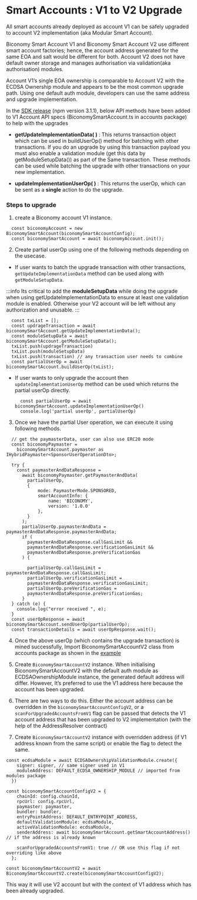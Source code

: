 # Smart Accounts : V1 to V2 Upgrade

All smart accounts already deployed as account V1 can be safely upgraded to account V2 implementation (aka Modular Smart Account).

Biconomy Smart Account V1 and Biconomy Smart Account V2 use different smart account factories; hence, the account address generated for the same EOA and salt would be different for both. Account V2 does not have default owner storage and manages authorisation via validation(aka authorisation) modules.

Account V1’s single EOA ownership is comparable to Account V2 with the ECDSA Ownership module and appears to be the most common upgrade path. Using one default auth module, developers can use the same address and upgrade implementation. 

In the [SDK release](https://github.com/bcnmy/biconomy-client-sdk/releases/tag/r6) (npm version 3.1.1), below API methods have been added to V1 Account API specs (BiconomySmartAccount.ts in accounts package) to help with the upgrades

- **getUpdateImplementationData( )** : This returns transaction object which can be used in buildUserOp() method for batching with other transactions. If you do an upgrade by using this transaction payload you must also enable a validation module (get this data by getModuleSetupData()) as part of the Same transaction. These methods can be used while batching the upgrade with other transactions on your new implementation.

- **updateImplementationUserOp( )** : This returns the userOp, which can be sent as a **single** action to do the upgrade. 

### Steps to upgrade

1. create a Biconomy account V1 instance.

```tsx
  const biconomyAccount = new BiconomySmartAccount(biconomySmartAccountConfig);
  const biconomySmartAccount = await biconomyAccount.init();
```

2. Create partial userOp using one of the following methods depending on the usecase. 
- If user wants to batch the upgrade transaction with other transactions, `getUpdateImplementationData` method can be used along with `getModuleSetupData`. 

:::info
Its critical to add the **moduleSetupData** while doing the upgrade when using getUpdateImplementationData to ensure at least one validation module is enabled. Otherwise your V2 account will be left without any authorization and unusable.
:::

  ```tsx
    const txList = [];
    const updrageTransaction = await biconomySmartAccount.getUpdateImplementationData();
    const moduleSetupData = await biconomySmartAccount.getModuleSetupData();
    txList.push(updrageTransaction)
    txList.push(moduleSetupData)
    txList.push(transaction) // any transaction user needs to combine
    const partialUserOp = await biconomySmartAccount.buildUserOp(txList);
  ```
- If user wants to only upgrade the account then `updateImplementationUserOp` method can be used which returns the partial userOp directly. 
  ```tsx
    const partialUserOp = await biconomySmartAccount.updateImplementationUserOp() 
    console.log('partial userOp', partialUserOp)
  ```
3. Once we have the partial User operation, we can execute it using following methods.

```tsx
  // get the paymasterData, user can also use ERC20 mode
  const biconomyPaymaster =
    biconomySmartAccount.paymaster as IHybridPaymaster<SponsorUserOperationDto>;

  try {
    const paymasterAndDataResponse =
      await biconomyPaymaster.getPaymasterAndData(
        partialUserOp,
        {
            mode: PaymasterMode.SPONSORED,
            smartAccountInfo: {
                name: 'BICONOMY',
                version: '1.0.0'
            },
        }
      );
      partialUserOp.paymasterAndData = paymasterAndDataResponse.paymasterAndData;
      if (
        paymasterAndDataResponse.callGasLimit &&
        paymasterAndDataResponse.verificationGasLimit &&
        paymasterAndDataResponse.preVerificationGas
      ) {
  
        partialUserOp.callGasLimit = paymasterAndDataResponse.callGasLimit;
        partialUserOp.verificationGasLimit =
        paymasterAndDataResponse.verificationGasLimit;
        partialUserOp.preVerificationGas =
        paymasterAndDataResponse.preVerificationGas;
      }
  } catch (e) {
    console.log("error received ", e);
  }
  const userOpResponse = await biconomySmartAccount.sendUserOp(partialUserOp);
  const transactionDetails = await userOpResponse.wait();
```
4. Once the above userOp (which contains the upgrade transaction) is mined successfully, Import BiconomySmartAccountV2 class from accounts package as shown in the [example](https://github.com/bcnmy/sdk-examples/commit/d4c395e6eec9dbf4770f27f1b6d0f7ffbda4174c#diff-fd75aa2ccf8c07f2f13d97592cc7d215d0d2bc770193adf13b7279cd4f79666aR5)


5. Create `BiconomySmartAccountV2` instance. When initialising BiconomySmartAccountV2 with the default auth module as ECDSAOwnershipModule instance, the generated default address will differ. However, It’s preferred to use the V1 address here because the account has been upgraded.

6. There are two ways to do this. Either the account address can be overridden in the `biconomySmartAccountConfigV2`, or a `scanForUpgradedAccountsFromV1` flag can be passed that detects the V1 account address that has been upgraded to V2 implementation (with the help of the AddressResolver contract)

7. Create `BiconomySmartAccountV2` instance with overridden address (if V1 address known from the same script) or enable the flag to detect the same.
 

```tsx
const ecdsaModule = await ECDSAOwnershipValidationModule.create({
    signer: signer, // same signer used in V1
    moduleAddress: DEFAULT_ECDSA_OWNERSHIP_MODULE // imported from modules package
  })

const biconomySmartAccountConfigV2 = {
    chainId: config.chainId,
    rpcUrl: config.rpcUrl,
    paymaster: paymaster, 
    bundler: bundler, 
    entryPointAddress: DEFAULT_ENTRYPOINT_ADDRESS,
    defaultValidationModule: ecdsaModule,
    activeValidationModule: ecdsaModule,
    senderAddress: await biconomySmartAccount.getSmartAccountAddress() // if the address is already known

    scanForUpgradedAccountsFromV1: true // OR use this flag if not overriding like above
  };

const biconomySmartAccountV2 = await BiconomySmartAccountV2.create(biconomySmartAccountConfigV2);
```

This way it will use V2 account but with the context of V1 address which has been already upgraded.